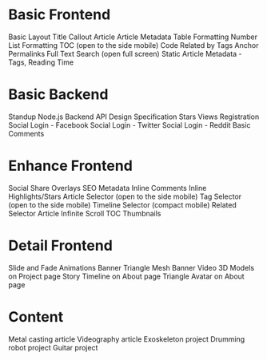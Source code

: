 # Basic Frontend

Basic Layout
Title Callout
Article
Article Metadata
Table Formatting
Number List Formatting
TOC (open to the side mobile)
Code
Related by Tags
Anchor Permalinks
Full Text Search (open full screen)
Static Article Metadata - Tags, Reading Time

# Basic Backend

Standup Node.js Backend
API Design Specification
Stars
Views
Registration
Social Login - Facebook
Social Login - Twitter
Social Login - Reddit
Basic Comments

# Enhance Frontend

Social Share Overlays
SEO Metadata
Inline Comments
Inline Highlights/Stars
Article Selector (open to the side mobile)
Tag Selector (open to the side mobile)
Timeline Selector (compact mobile)
Related Selector
Article Infinite Scroll
TOC Thumbnails

# Detail Frontend

Slide and Fade Animations
Banner Triangle Mesh
Banner Video
3D Models on Project page
Story Timeline on About page
Triangle Avatar on About page

# Content

Metal casting article
Videography article
Exoskeleton project
Drumming robot project
Guitar project